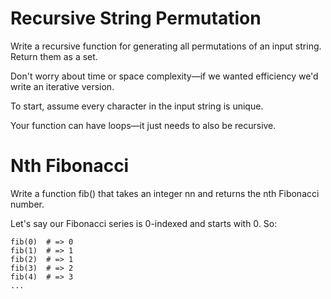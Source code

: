 # Recursive String Permutation

Write a recursive function for generating all permutations of an input string. Return them as a set.

Don't worry about time or space complexity—if we wanted efficiency we'd write an iterative version.

To start, assume every character in the input string is unique.

Your function can have loops—it just needs to also be recursive.

# Nth Fibonacci

Write a function fib() that takes an integer nn and returns the nth Fibonacci number.

Let's say our Fibonacci series is 0-indexed and starts with 0. So:

```
fib(0)  # => 0
fib(1)  # => 1
fib(2)  # => 1
fib(3)  # => 2
fib(4)  # => 3
...
```
